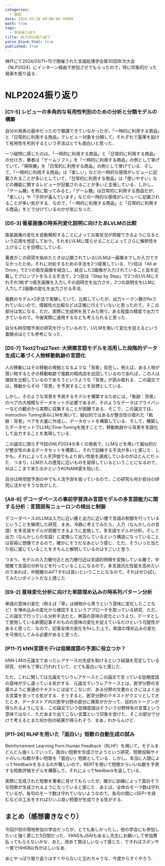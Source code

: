 ```yaml
---
categories:
  - 雑談
date: 2024-03-20 00:00:00 +0900
math: true
tags:
  - 学会振り返り
title: NLP2024振り返り
parse_block_html: true
published: true
---
```


神戸にて2024/03/11~15で開催された言語処理学会第30回年次大会（NLP2024）にインターン経由で参加させてもらったので，特に印象的だった発表を振り返る．

# NLP2024振り返り

### [C1-5] レビューの多角的な有用性判別のための分析と分類モデルの構築

自分の発表の最中だったので聴講できていなかったが，「一時的に利用する商品」と「日常的に利用する商品」でレビュー対象を分類して，それぞれで基準を設けて有用性を判別するという手法はとても面白いと思った．

一つ疑問に感じたのは，「一時的に利用する商品」と「日常的に利用する商品」の分け方．著者は「ゲームソフト」を「一時的に利用する商品」の例として挙げていて，「掃除機」を「日常的に利用する商品」の例として挙げている．そして，「一時的に利用する商品」は「楽しい」などの一時的な感情がレビューに記載されることが多いとしていて，「日常的に利用する商品」は「使いやすい」などの機能に関するレビューが記載されることが多いと主張している．しかし，「ゲーム機」を例に取ってみると，「ゲーム機」は日常的に利用する商品だが，「楽しい」や「子供が喜んでいます」などの一時的な感情がレビューに記載されることが多い気がする．なので，「一時的に利用する商品」と「日常的に利用する商品」をどう分けているのかが気になった．

### [D5-3] 衛星画像の時系列変化説明に向けたあLVLMの比較

衛星画像の変化を自動検知することによって災害状況が把握できるようになるという応用を想定しており，それをLVLMに喋らせることによってさらに解釈性を上げることを目標にしている．

著者がこの研究を始めたときは公開されているLVLMは一画像までしか入力できなかったため，それに対処するための手法を2つ提案している．1つ目は「All at Once」で2つの衛生画像を結合し，結合した2画像が入力されていること旨を記載してプロンプトを与える手法で，2つ目は「Step by Step」で2つのLVLMにそれぞれ1枚ずつ衛生画像を入力しその説明文を出力させ，2つの説明文をLLMに入力して2画像の変化を出力させる手法．

複数のモデル×2手法で実験していて，比較していたが，出力トークン数がfixされていないので，情報性の比較などは正確に行えていないと思ったので，そこの部分は気になる．ただ，実際に生成例を見てみた限り，ある程度の精度で出力できているので，今後実際に運用するなども考えられると思った．

自分も時空間予測の研究を行っているので，LVLMを用いて変化を捉えるという着眼点はとても参考になった．

### [D5-7] Text2Traj2Text: 大規模言語モデルを活用した段階的データ生成に基づく人物移動軌跡の言語化

人の移動にはその移動の根拠となるような「背景」存在し，例えば，ある人物が買い物するときの移動軌跡で複数の精肉店を巡回しているのであれば，この人は値段を比較しているのであろうというような「背景」が読み取れる．この論文では，移動からその「背景」を予測することを目標としている．

しかし，そのような背景を予測するモデルを構築するためには，「軌跡：背景」のペアの大規模なデータセットが必要であるが，そのようなデータはプライバシーなどの観点から実際に収集することが困難である．そこで，この論文では，Instruction Tuning済みLLMを用いて，擬似的ではあるが整合性の取れた「軌跡：背景」ペアを大量に作成し，データセットを構築している．そして，構築したデータセットでLLMにFine-Tuningを施すことで，移動軌跡から背景を言語化して出力することを実現している．

この論文に限らず今回のNLP2024の多くの発表で，LLMなどを用いて擬似的だが整合性のあるデータセットを構築し，それで訓練する手法が多いと感じた．しかも，それによって人手評価でもより良い性能を達成しているのがほとんどだった．つまり，LLMが人の感覚に近いものを習得しているということになるので，AIはここまで来たのかというKONAMI感を抱いた．

自分は時空間予測の中でも人流予測を扱っているので，この研究も何か自分の研究に活かせそうな気がした．

### [A8-6] デコーダベースの事前学習済み言語モデルの多言語能力に関する分析：言語固有ニューロンの検出と制御

デコーダベースのLLMは入力に近い層と出力に近い層で言語の制御を行っているということを解明した研究．まあ，冷静に考えてみたら，入力（なんかしらの言語）を多言語モデルが把握できるように変換して，多言語モデルが分析，そして出力（なんかしらの言語）に変換して出力しているという構造になっていることは容易に想像できるので，確かにそうだなあという感じ．ただ，そういった当たり前に感じていることをきちんと解明しているのはすごいと思う．

つまり，モデルの入力層付近と出力層付近は言語的特徴を変換している層で，中間層で言語の分析などを行っていることになるので，多言語汎化性能を高めたいのであれば，中間層のみFTすれば良いということになるので，そればぜひ試してみたいポイントだなと感じた

### [E9-2] 意味変化分析に向けた単語埋め込みの時系列パターン分析

単語の意味の変化（例えば「草」は植物から笑うという意味に変化したことなど）を埋め込みの変化から確認するというアプローチを取っている研究．ただ，この論文で行っている分析手法だと，単語の意味の変化というより，データとして使用している新聞記事そのものの意味の変化を捉えているだけという可能性があると思った．なので，記事全体の変化をfixした上で，単語の埋め込みの変化を可視化してみる必要があると思った．

### [P11-7] kNN言語モデrは低頻度語の予測に役立つか？

kNN-LMの元論文であったレアケースの生成を助けるという結論を否定している研究．分析も丁寧に行われていて，とても面白いなと感じた．

ただ、これに関しては元論文でいうレアケースとこの論文で言っている低頻度語の意味が少し違っている気がする．元論文でいうレアケースとは、医学分野の言葉のように普通のテキストには出てこないが、ある分野の文書のときにはよく出る言葉を言ってる気がする．そうすると、医学分野のテキストがクエリとしてきたとき、データストア内の医学分野の部分に検索がかかって、目的のトークンが得られるようになる．この論文でいう低頻度語はそういう分野特有の言葉という意味ではなく、ただあまり出てこない言葉という印象を受けた．そこの部分で分けて考えるとまた何か別の結果が得られそう．まあ，わからんけど．

### [P11-26] RLHFを用いた「面白い」短歌の自動生成の試み

Reinforcement Learning from Human Feedback（RLHF）を用いて，モデルをどんどん強くしていって，面白い短歌を生成させようという研究．短歌投稿サイトのいいね数が多い短歌を「面白い」短歌としている．しかし，本当に人間によってfeedbackを与えるのが難しいので，BERTを用いて短歌からいいね数を予測する短歌評価モデルを構築して，それによってfeedbackを返している．

実際に生成された短歌を著者に見せてもらったが，確かに訓練によって面白そうな短歌が生成されるようになっていると感じた．あとは，全体のモーラ数は守れているが，各句のモーラ数は守れていないようなので，各句の間に\<SEP>を挟むなどの工夫をすればだいぶ良い短歌が生成できる気がする．

## まとめ（感想書きなぐり）

今回が初の現地参加の学会だったが，とても楽しかったし，他の学会にも参加したいと強く感じた5日間だった．YANSもJSAIもあるし先生にお願いして参加費払ってもらえないかな．あと，改めて賞ほしいなって感じた．できればスポンサー賞でHHKB以外がほしいなあ．

あとやっぱり振り返りはすぐやらないと忘れちゃうな．今度からすぐやろう．
